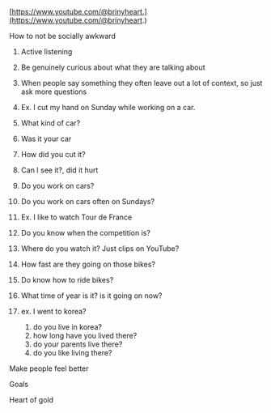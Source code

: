 
  

[https://www.youtube.com/@brinyheart.](https://www.youtube.com/@brinyheart.)

How to not be socially awkward

  

  

1. Active listening

1. Be genuinely curious about what they are talking about
2. When people say something they often leave out a lot of context, so just ask more questions

1. Ex. I cut my hand on Sunday while working on a car.

1. What kind of car?
2. Was it your car
3. How did you cut it?
4. Can I see it?, did it hurt
5. Do you work on cars?
6. Do you work on cars often on Sundays?

3. Ex. I like to watch Tour de France

1. Do you know when the competition is?
2. Where do you watch it? Just clips on YouTube?
3. How fast are they going on those bikes?
4. Do know how to ride bikes?
5. What time of year is it? is it going on now?


3. ex. I went to korea?
	1. do you live in korea?
	2. how long have you lived there?
	3. do your parents live there?
	4. do you like living there?

Make people feel better

Goals

  

Heart of gold